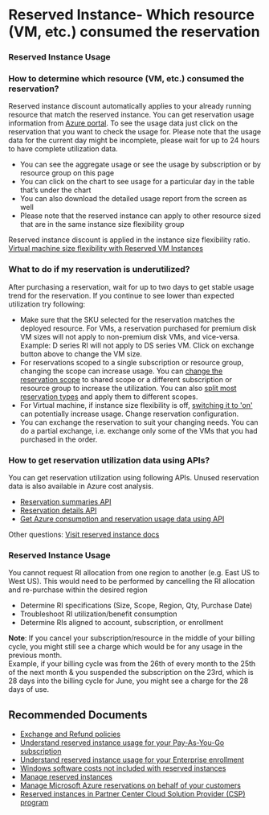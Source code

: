 <properties
	pageTitle="reserved instance- which resource (VM, etc.) consumed the reservation"
	description="reserved instance- which resource (VM, etc.) consumed the reservation"
	service="azure-billing"
	resource="billing"
	authors="prdasneo"
	ms.author="prdasneo"
	displayOrder="1"
	selfHelpType="generic"
	supportTopicIds="32680686"
	resourceTags=""
	productPesIds="15659"
	cloudEnvironments="public, Mooncake"
	articleId="reserved instance- unable to understand usage"
	ownershipId="ASMS_Billing"
/>

# Reserved Instance- Which resource (VM, etc.) consumed the reservation

### **Reserved Instance Usage**

### **How to determine which resource (VM, etc.) consumed the reservation?**

Reserved instance discount automatically applies to your already running resource that match the reserved instance. 
You can get reservation usage information from [Azure portal](https://portal.azure.com/#blade/Microsoft_Azure_Reservations/ReservationsBrowseBlade). To see the usage data just click on the reservation that you want to check the usage for. Please note that the usage data for the current day might be incomplete, please wait for up to 24 hours to have complete utilization data.

* You can see the aggregate usage or see the usage by subscription or by resource group on this page
* You can click on the chart to see usage for a particular day in the table that’s under the chart
* You can also download the detailed usage report from the screen as well
* Please note that the reserved instance can apply to other resource sized that are in the same instance size flexibility group

Reserved instance discount is applied in the instance size flexibility ratio. [Virtual machine size flexibility with Reserved VM Instances](https://docs.microsoft.com/azure/virtual-machines/windows/reserved-vm-instance-size-flexibility)
 
### **What to do if my reservation is underutilized?**

After purchasing a reservation, wait for up to two days to get stable usage trend for the reservation. If you continue to see lower than expected utilization try following:

  * Make sure that the SKU selected for the reservation matches the deployed resource. For VMs, a reservation purchased for premium disk VM sizes will not apply to non-premium disk VMs, and vice-versa. Example: D series RI will not apply to DS series VM. Click on exchange button above to change the VM size.
  * For reservations scoped to a single subscription or resource group, changing the scope can increase usage. You can [change the reservation scope](https://docs.microsoft.com/azure/billing/billing-manage-reserved-vm-instance#change-the-reservation-scope) to shared scope or a different subscription or resource group to increase the utilization. You can also [split most reservation types](https://docs.microsoft.com/azure/billing/billing-manage-reserved-vm-instance#split-a-single-reservation-into-two-reservations) and apply them to different scopes.
  * For Virtual machine, if instance size flexibility is off, [switching it to 'on'](https://docs.microsoft.com/azure/billing/billing-manage-reserved-vm-instance#change-optimize-setting-for-reserved-vm-instances) can potentially increase usage. Change reservation configuration.
  * You can exchange the reservation to suit your changing needs. You can do a partial exchange, i.e. exchange only some of the VMs that you had purchased in the order.
 
### **How to get reservation utilization data using APIs?**

You can get reservation utilization using following APIs. Unused reservation data is also available in Azure cost analysis.

* [Reservation summaries API](https://docs.microsoft.com/rest/api/consumption/reservationssummaries/list)
* [Reservation details API](https://docs.microsoft.com/rest/api/consumption/reservationsdetails/list)
* [Get Azure consumption and reservation usage data using API](https://docs.microsoft.com/azure/billing/billing-understand-reserved-instance-usage-ea#get-azure-consumption-and-reservation-usage-data-using-api)

Other questions: [Visit reserved instance docs](https://docs.microsoft.com/azure/billing/billing-save-compute-costs-reservations)

### **Reserved Instance Usage**

You cannot request RI allocation from one region to another (e.g. East US to West US). This would need to be performed by cancelling the RI allocation and re-purchase within the desired region

* Determine RI specifications (Size, Scope, Region, Qty, Purchase Date)
* Troubleshoot RI utilization/benefit consumption
* Determine RIs aligned to account, subscription, or enrollment 

**Note**: If you cancel your subscription/resource in the middle of your billing cycle, you might still see a charge which would be for any usage in the previous month.<br>
Example, if your billing cycle was from the 26th of every month to the 25th of the next month & you suspended the subscription on the 23rd, which is 28 days into the billing cycle for June, you might see a charge for the 28 days of use. 


## **Recommended Documents**

* [Exchange and Refund policies](https://docs.microsoft.com/azure/billing/billing-azure-reservations-self-service-exchange-and-refund#exchange-policies)
* [Understand reserved instance usage for your Pay-As-You-Go subscription](https://docs.microsoft.com/azure/billing/billing-understand-reserved-instance-usage)
* [Understand reserved instance usage for your Enterprise enrollment](https://docs.microsoft.com/azure/billing/billing-understand-reserved-instance-usage-ea)
* [Windows software costs not included with reserved instances](https://docs.microsoft.com/azure/billing/billing-reserved-instance-windows-software-costs)
* [Manage reserved instances](https://docs.microsoft.com/azure/billing/billing-manage-reserved-vm-instance)
* [Manage Microsoft Azure reservations on behalf of your customers](https://docs.microsoft.com/partner-center/azure-reservations-manage)
* [Reserved instances in Partner Center Cloud Solution Provider (CSP) program](https://docs.microsoft.com/partner-center/azure-reservations)
